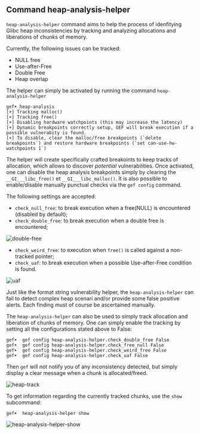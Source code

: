 ## Command heap-analysis-helper ##

`heap-analysis-helper` command aims to help the process of idenfitying Glibc
heap inconsistencies by tracking and analyzing allocations and liberations of
chunks of memory.

Currently, the following issues can be tracked:

   * NULL free
   * Use-after-Free
   * Double Free
   * Heap overlap

The helper can simply be activated by running the command `heap-analysis-helper`

```
gef➤ heap-analysis
[+] Tracking malloc()
[+] Tracking free()
[+] Disabling hardware watchpoints (this may increase the latency)
[+] Dynamic breakpoints correctly setup, GEF will break execution if a possible vulnerabity is found.
[+] To disable, clear the malloc/free breakpoints (`delete breakpoints`) and restore hardware breakpoints (`set can-use-hw-watchpoints 1`)
```

The helper will create specifically crafted breakoints to keep tracks of
allocation, which allows to discover *potential* vulnerabilities. Once
activated, one can disable the heap analysis breakpoints simply by clearing the
`__GI___libc_free()` et `__GI___libc_malloc()`. It is also possible to
enable/disable manually punctual checks via the `gef config` command.

The following settings are accepted:

   * `check_null_free`: to break execution when a free(NULL) is encountered
     (disabled by default);
   * `check_double_free`: to break execution when a double free is encountered;

![double-free](https://i.imgur.com/S7b4FJa.png)

   * `check_weird_free`: to execution when `free()` is called against a
     non-tracked pointer;
   * `check_uaf`: to break execution when a possible Use-after-Free condition is
     found.

![uaf](https://i.imgur.com/NfV5Cu9.png)


Just like the format string vulnerability helper, the `heap-analysis-helper`
can fail to detect complex heap scenari and/or provide some false positive
alerts. Each finding must of course be ascertained manually.


The `heap-analysis-helper` can also be used to simply track allocation and
liberation of chunks of memory. One can simply enable the tracking by setting
all the configurations stated above to False:

```
gef➤  gef config heap-analysis-helper.check_double_free False
gef➤  gef config heap-analysis-helper.check_free_null False
gef➤  gef config heap-analysis-helper.check_weird_free False
gef➤  gef config heap-analysis-helper.check_uaf False
```

Then `gef` will not notify you of any inconsistency detected, but simply display
a clear message when a chunk is allocated/freed.

![heap-track](https://i.imgur.com/68NGTvw.png)

To get information regarding the currently tracked chunks, use the `show`
subcommand:

```
gef➤  heap-analysis-helper show
```

![heap-analysis-helper-show](http://i.imgur.com/0I4jBWJ.png)
